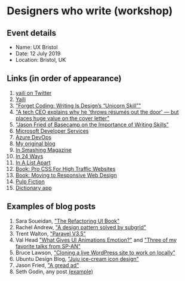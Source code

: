 # Designers who write (workshop)

## Event details

- Name: UX Bristol 
- Date: 12 July 2019
- Location: Bristol, UK

## Links (in order of appearance)

1. [yaili on Twitter](https://twitter.com/yaili)
2. [Yaili](https://yaili.com)
3. ["Forget Coding: Writing Is Design’s “Unicorn Skill”"](https://www.fastcompany.com/3068938/forget-coding-writing-is-the-new-unicorn-skill)
4. ["A tech CEO explains why he 'throws résumés out the door' — but places huge value on the cover letter"](https://www.businessinsider.com/basecamp-ceo-jason-fried-doesnt-care-about-credentials-2017-7)
5. ["Jason Fried of Basecamp on the Importance of Writing Skills"](https://www.nytimes.com/2017/09/01/jobs/corner-office-jason-fried-basecamp.html)
6. [Microsoft Developer Services](https://developer.microsoft.com/en-us/)
7. [Azure DevOps](https://azure.microsoft.com/en-us/services/devops/)
8. [My original blog](http://webdesignernotebook.com/)
9. [In Smashing Magazine](https://www.smashingmagazine.com/author/inayaili-de-leon/)
10. [In 24 Ways](https://24ways.org/authors/inayailideleon/)
11. [In A List Apart](https://alistapart.com/author/inayailideleon/)
12. [Book: Pro CSS For High Traffic Websites](http://procssforhightrafficwebsites.com/)
13. [Book: Moving to Responsive Web Design](https://www.apress.com/gb/book/9781484219867)
14. [Pulp Fiction](https://youtu.be/dMRap8SjQ-I)
15. [Dictionary app](https://en.wikipedia.org/wiki/Dictionary_(software))

## Examples of blog posts

1. Sara Soueidan, ["The Refactoring UI Book"](https://www.sarasoueidan.com/blog/refactoring-ui/)
2. Rachel Andrew, ["A design pattern solved by subgrid"](https://rachelandrew.co.uk/archives/2019/05/07/a-design-pattern-solved-by-subgrid/)
3. Trent Walton, ["Paravel V3.5"](https://trentwalton.com/notes/2018/09/10/paravel-v3-5.html)
4. Val Head ["What Gives UI Animations Emotion?"](https://valhead.com/2017/04/24/animation-emotion/) and ["Three of my favorite talks from SP-AN"](https://valhead.com/2017/09/20/three-of-my-favorite-talks-from-sp-an/)
4. Bruce Lawson, ["Cloning a live WordPress site to work on locally"](https://www.brucelawson.co.uk/2019/cloning-a-live-wordpress-site-to-work-on-locally/)
5. Ubuntu Design Blog, ["Juju ice-cream icon design"](https://ubuntu.com/blog/juju-ice-cream-icon-design)
6. Jason Fried, ["A gread ad"](https://m.signalvnoise.com/a-great-ad/)
7. Seth Godin, any post [(example)](https://seths.blog/2019/07/the-irony-of-close-competition/)
